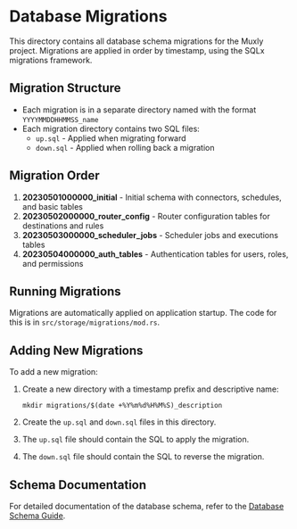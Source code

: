 # Database Migrations

This directory contains all database schema migrations for the Muxly project. Migrations are applied in order by timestamp, using the SQLx migrations framework.

## Migration Structure

- Each migration is in a separate directory named with the format `YYYYMMDDHHMMSS_name`
- Each migration directory contains two SQL files:
  - `up.sql` - Applied when migrating forward
  - `down.sql` - Applied when rolling back a migration

## Migration Order

1. **20230501000000_initial** - Initial schema with connectors, schedules, and basic tables
2. **20230502000000_router_config** - Router configuration tables for destinations and rules
3. **20230503000000_scheduler_jobs** - Scheduler jobs and executions tables
4. **20230504000000_auth_tables** - Authentication tables for users, roles, and permissions

## Running Migrations

Migrations are automatically applied on application startup. The code for this is in `src/storage/migrations/mod.rs`.

## Adding New Migrations

To add a new migration:

1. Create a new directory with a timestamp prefix and descriptive name:
   ```
   mkdir migrations/$(date +%Y%m%d%H%M%S)_description
   ```

2. Create the `up.sql` and `down.sql` files in this directory.

3. The `up.sql` file should contain the SQL to apply the migration.

4. The `down.sql` file should contain the SQL to reverse the migration.

## Schema Documentation

For detailed documentation of the database schema, refer to the [Database Schema Guide](../docs/development/database_schema.md). 